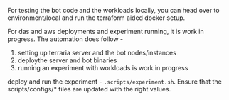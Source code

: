  For testing the bot code and the workloads locally, you can head over to environment/local and run the terraform aided docker setup. 

 For das and aws deployments and experiment running, it is work in progress. The automation does follow - 
 1. setting up terraria server and the bot nodes/instances
 2. deploythe server and bot binaries
 3. running an experiment with workloads is work in progress

deploy and run the experiment - `.scripts/experiment.sh`. Ensure that the scripts/configs/* files are updated with the right values.